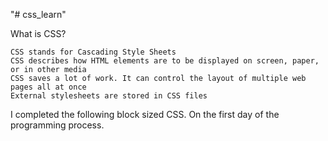 "# css_learn" 

What is CSS?

    CSS stands for Cascading Style Sheets
    CSS describes how HTML elements are to be displayed on screen, paper, or in other media
    CSS saves a lot of work. It can control the layout of multiple web pages all at once
    External stylesheets are stored in CSS files
I completed the following block sized CSS.
On the first day of the programming process.
